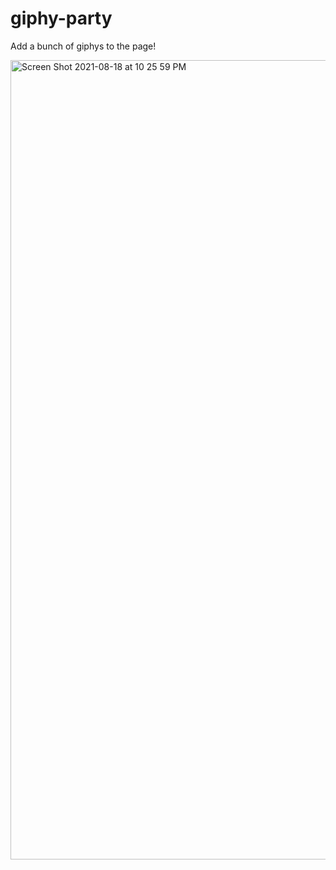 
# giphy-party

Add a bunch of giphys to the page!

<img width="1279" alt="Screen Shot 2021-08-18 at 10 25 59 PM" src="https://user-images.githubusercontent.com/43965805/130013165-48da7101-cad4-4e18-8071-cbeec298b311.png">
